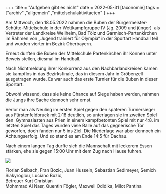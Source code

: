 +++
title = "Aufgeben gibt es nicht"
date = 2022-05-31
[taxonomie]
tags = ["archiv" ,"allgemein" ,"mittelschulaktivitaeten" ]
+++

Am Mittwoch, den 18.05.2022 nahmen die Buben der Bürgermeister-Schütte-Mittelschule in der Wettkampfgruppe IV (Jg. 2009 und jünger)  als Vertreter der Landkreise Weilheim, Bad Tölz und Garmisch-Partenkirchen im Rahmen von „Jugend trainiert für Olympia“ in der Sportart Handball teil und wurden vierter im Bezirk Oberbayern.

Erneut durften die Buben der Mittelschule Partenkirchen ihr Können unter Beweis stellen, diesmal im Handball.

Nach Nichtmeldung ihrer Konkurrenz aus den Nachbarlandkreisen kamen sie kampflos in das Bezirksfinale, das in diesem Jahr in Gröbenzell ausgetragen wurde. Es war auch das erste Turnier für die Buben in dieser Sportart.

Obwohl wissend, dass sie keine Chance auf Siege haben werden, nahmen die Jungs ihre Sache dennoch sehr ernst.

Verlor man als Neuling im ersten Spiel gegen den späteren Turniersieger aus Fürstenfeldbruck mit 2:18 deutlich, so unterlagen sie im zweiten Spiel den  Gymnasiasten aus Prien in einem kampfbetonten Spiel mit nur 4:8. im letzten Spiel das Tages wurden viele Bälle auf das gegnerische Tor geworfen, doch fanden nur 5 ins Ziel. Die Niederlage war aber dennoch ein Achtungserfolg. Und so stand es am Ende 14:5 für Dachau.

Nach einem langen Tag durfte sich die Mannschaft mit leckerem Essen stärken, ehe sie gegen 15:00 Uhr mit dem Zug nach Hause fuhren.

![](blob:https://volksschule-partenkirchen.de/2d7ebfb6-03df-4e65-9740-ab015781590a)

Florian Selbach, Fran Bozic, Juan Hussein, Sebastian Sedlmeyer, Semich Siakyroglou, Luciano Buzic,  
Betreuer Kurt Christian  
Mohmmad Al Nasr, Quentin Fögler, Maxwell Odidika, Milot Pantina
